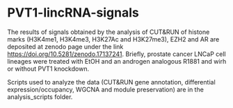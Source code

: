 # PVT1-lincRNA-signals
The results of signals obtained by the analysis of CUT&amp;RUN of histone marks (H3K4me1, H3K4me3, H3K27Ac and H3K27me3), EZH2 and AR are deposited at zenodo page under the link https://doi.org/10.5281/zenodo.17137241. Briefly, prostate cancer LNCaP cell lineages were treated with EtOH and an androgen analogous R1881 and wirh or without PVT1 knockdown.

Scripts used to analyze the data (CUT&RUN gene annotation, differential expression/occupancy, WGCNA and module preservation) are in the analysis_scripts folder.
